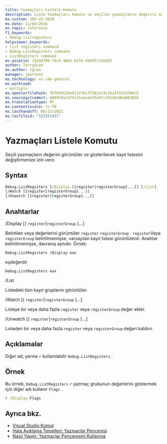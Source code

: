 ```yaml
---
title: Yazmaçları Listele Komutu
description: Liste Yazmaçları komutu ve seçilen yazmaçların değerini nasıl görüntüleyeceği ve gösterilecek kayıt listesini değiştirmenize izin veren hakkında bilgi edinin.
ms.custom: SEO-VS-2020
ms.date: 11/04/2016
ms.topic: reference
f1_keywords:
- debug.listregisters
helpviewer_keywords:
- list registers command
- Debug.ListRegisters command
- ListRegisters command
ms.assetid: 19a9d789-f6c9-46b3-b1f6-4934fc33e055
author: TerryGLee
ms.author: tglee
manager: jmartens
ms.technology: vs-ide-general
ms.workload:
- multiple
ms.openlocfilehash: 7bf6d9526e61327b1ff582a74c1624f1bfd7b8c5
ms.sourcegitcommit: 68897da7d74c31ae1ebf5d47c7b5ddc9b108265b
ms.translationtype: MT
ms.contentlocale: tr-TR
ms.lasthandoff: 08/13/2021
ms.locfileid: "122151437"
---
```

# <a name="list-registers-command"></a>Yazmaçları Listele Komutu
Seçili yazmaçların değerini görüntüler ve gösterilecek kayıt listesini değiştirmenize izin verir.

## <a name="syntax"></a>Syntax

```cmd
Debug.ListRegisters [/Display [{register|registerGroup}...]] [/List]
[/Watch [{register|registerGroup}...]]
[/Unwatch [{register|registerGroup}...]]
```

## <a name="switches"></a>Anahtarlar
/Display [{ `register`&#124;`registerGroup` }...]

Belirtilen veya değerlerini görüntüler `register` `registerGroup` . `register`Veya `registerGroup` belirtilmemişse, varsayılan kayıt listesi görüntülenir. Anahtar belirtilmemişse, davranış aynıdır. Örnek:

`Debug.ListRegisters /Display eax`

eşdeğerdir

`Debug.ListRegisters eax`

/List

Listedeki tüm kayıt gruplarını görüntüler.

/Watch [{ `register`&#124;`registerGroup` }...]

Listeye bir veya daha fazla `register` veya `registerGroup` değer ekler.

/Unwatch [{ `register`&#124;`registerGroup` }...]

Listeden bir veya daha fazla `register` veya `registerGroup` değeri kaldırır.

## <a name="remarks"></a>Açıklamalar
Diğer ad, yerine `r` kullanılabilir `Debug.ListRegisters` .

## <a name="example"></a>Örnek
Bu örnek, `Debug.ListRegisters` `r` yazmaç grubunun değerlerini göstermek için diğer adı kullanır `Flags` .

```cmd
r /Display Flags
```

## <a name="see-also"></a>Ayrıca bkz.

- [Visual Studio Komut](../../ide/reference/visual-studio-commands.md)
- [Hata Ayıklama Temelleri: Yazmaçlar Penceresi](../../debugger/debugging-basics-registers-window.md)
- [Nasıl Yapılır: Yazmaçlar Penceresini Kullanma](../../debugger/how-to-use-the-registers-window.md)
